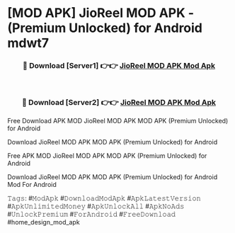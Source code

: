 # [MOD APK] JioReel MOD APK - (Premium Unlocked) for Android mdwt7



<div align="center">
<h3>🔴 Download [Server1] 👉👉 <a href="https://momento.my/?title=JioReel_MOD_APK">JioReel MOD APK Mod Apk</a></h3><br>

<h3>🔴 Download [Server2] 👉👉 <a href="https://momento.my/?title=JioReel_MOD_APK">JioReel MOD APK Mod Apk</a></h3>
</div>



Free Download APK MOD JioReel MOD APK MOD APK (Premium Unlocked) for Android

Download JioReel MOD APK MOD APK (Premium Unlocked) for Android

Free APK MOD JioReel MOD APK MOD APK (Premium Unlocked) for Android

Download JioReel MOD APK MOD APK (Premium Unlocked) for Android Mod For Android

𝚃𝚊𝚐𝚜: #𝙼𝚘𝚍𝙰𝚙𝚔 #𝙳𝚘𝚠𝚗𝚕𝚘𝚊𝚍𝙼𝚘𝚍𝙰𝚙𝚔 #𝙰𝚙𝚔𝙻𝚊𝚝𝚎𝚜𝚝𝚅𝚎𝚛𝚜𝚒𝚘𝚗 #𝙰𝚙𝚔𝚄𝚗𝚕𝚒𝚖𝚒𝚝𝚎𝚍𝙼𝚘𝚗𝚎𝚢 #𝙰𝚙𝚔𝚄𝚗𝚕𝚘𝚌𝚔𝙰𝚕𝚕 #𝙰𝚙𝚔𝙽𝚘𝙰𝚍𝚜 #𝚄𝚗𝚕𝚘𝚌𝚔𝙿𝚛𝚎𝚖𝚒𝚞𝚖 #𝙵𝚘𝚛𝙰𝚗𝚍𝚛𝚘𝚒𝚍 #𝙵𝚛𝚎𝚎𝙳𝚘𝚠𝚗𝚕𝚘𝚊𝚍 #home_design_mod_apk
